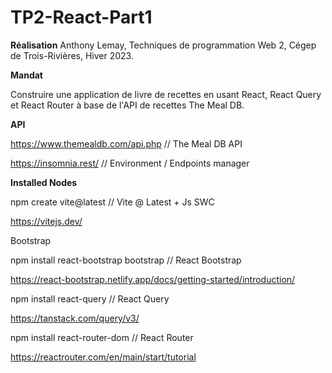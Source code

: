# TP2-React-Part1

**Réalisation**
Anthony Lemay, Techniques de programmation Web 2, Cégep de Trois-Rivières, Hiver 2023.

**Mandat**

Construire une application de livre de recettes en usant React, React Query et React Router à base de l'API de recettes The Meal DB.

**API** 

https://www.themealdb.com/api.php // The Meal DB API

https://insomnia.rest/ // Environment / Endpoints manager


**Installed Nodes**

npm create vite@latest // Vite @ Latest + Js SWC

https://vitejs.dev/

Bootstrap

npm install react-bootstrap bootstrap // React Bootstrap

https://react-bootstrap.netlify.app/docs/getting-started/introduction/

npm install react-query // React Query

https://tanstack.com/query/v3/


npm install react-router-dom // React Router

https://reactrouter.com/en/main/start/tutorial



